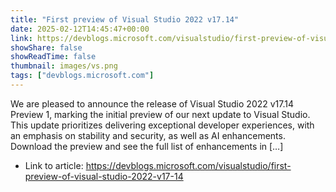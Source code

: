 ```yaml
---
title: "First preview of Visual Studio 2022 v17.14"
date: 2025-02-12T14:45:47+00:00
link: https://devblogs.microsoft.com/visualstudio/first-preview-of-visual-studio-2022-v17-14
showShare: false
showReadTime: false
thumbnail: images/vs.png
tags: ["devblogs.microsoft.com"]
---
```

We are pleased to announce the release of Visual Studio 2022 v17.14 Preview 1, marking the initial preview of our next update to Visual Studio. This update prioritizes delivering exceptional developer experiences, with an emphasis on stability and security, as well as AI enhancements. Download the preview and see the full list of enhancements in […]

- Link to article: https://devblogs.microsoft.com/visualstudio/first-preview-of-visual-studio-2022-v17-14